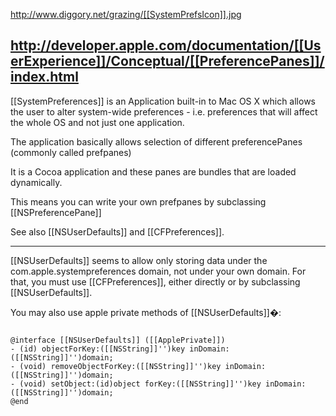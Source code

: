 http://www.diggory.net/grazing/[[SystemPrefsIcon]].jpg

http://developer.apple.com/documentation/[[UserExperience]]/Conceptual/[[PreferencePanes]]/index.html
----

[[SystemPreferences]] is an Application built-in to Mac OS X which allows the user to alter system-wide preferences - i.e. preferences that will affect the whole OS and not just one application.

The application basically allows selection of different preferencePanes (commonly called prefpanes)

It is a Cocoa application and these panes are bundles that are loaded dynamically.

This means you can write your own prefpanes by subclassing [[NSPreferencePane]]

See also [[NSUserDefaults]] and [[CFPreferences]].

----

[[NSUserDefaults]] seems to allow only storing data under the com.apple.systempreferences domain, not under your own domain. For that, you must use [[CFPreferences]], either directly or by subclassing [[NSUserDefaults]].

You may also use apple private methods of [[NSUserDefaults]]�:

<code>
@interface [[NSUserDefaults]] ([[ApplePrivate]])
- (id) objectForKey:([[NSString]]'')key inDomain:([[NSString]]'')domain;
- (void) removeObjectForKey:([[NSString]]'')key inDomain:([[NSString]]'')domain;
- (void) setObject:(id)object forKey:([[NSString]]'')key inDomain:([[NSString]]'')domain;
@end
</code>